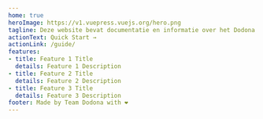 ```yaml
---
home: true
heroImage: https://v1.vuepress.vuejs.org/hero.png
tagline: Deze website bevat documentatie en informatie over het Dodona project.
actionText: Quick Start →
actionLink: /guide/
features:
- title: Feature 1 Title
  details: Feature 1 Description
- title: Feature 2 Title
  details: Feature 2 Description
- title: Feature 3 Title
  details: Feature 3 Description
footer: Made by Team Dodona with ❤️
---
```

